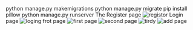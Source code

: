python manage.py makemigrations
python manage.py migrate
pip install pillow
python manage.py runserver
The Register page
![registor](https://github.com/user-attachments/assets/4783426c-6110-4e85-aaa6-fdbb207d6df9)
Login page
![loging](https://github.com/user-attachments/assets/21ea7af9-8fa8-414b-b74d-84a488f0088c)
frot page
![first page](https://github.com/user-attachments/assets/d53cf904-c095-469d-b01a-f58e304cd25c)
![second page](https://github.com/user-attachments/assets/8651de52-1ba8-4a0f-9cf0-ad14e61ebea0)
![tirdy](https://github.com/user-attachments/assets/046fe9c4-d426-4eb9-ac7d-16f096d21aba)
![add page](https://github.com/user-attachments/assets/000aee6e-cae3-4c06-8200-80355b66faf3)
